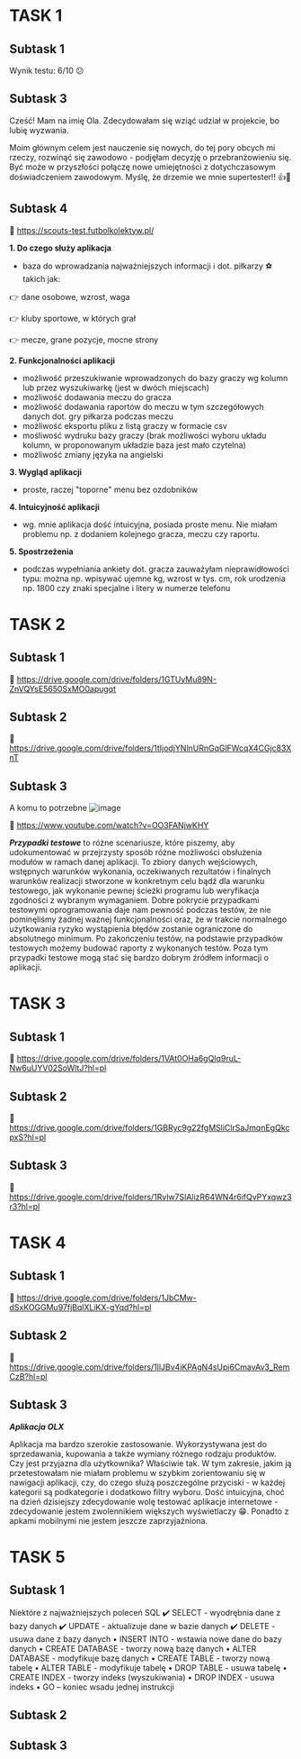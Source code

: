 # TASK 1 
## Subtask 1 
Wynik testu: 6/10 :confused:
## Subtask 3 
Cześć! Mam na imię Ola. Zdecydowałam się wziąć udział w projekcie, bo lubię wyzwania. 

Moim głównym celem jest nauczenie się nowych, do tej pory obcych mi rzeczy, rozwinąć się zawodowo - podjęłam decyzję o przebranżowieniu się. Być może w przyszłości połączę nowe umiejętności z dotychczasowym doświadczeniem zawodowym. Myślę, że drzemie we mnie supertester!! 👍🙂
## Subtask 4
:pushpin: https://scouts-test.futbolkolektyw.pl/

**1. Do czego służy aplikacja**
  * baza do wprowadzania najważniejszych informacji :information_source:	 dot. piłkarzy :soccer: takich jak:
  
  :point_right: dane osobowe, wzrost, waga
  
  :point_right: kluby sportowe, w których grał
  
  :point_right: mecze, grane pozycje, mocne strony
  
**2. Funkcjonalności aplikacji**
  * możliwość przeszukiwanie wprowadzonych do bazy graczy wg kolumn lub przez wyszukiwarkę (jest w dwóch miejscach)
  * możliwość dodawania meczu do gracza
  * możliwość dodawania raportów do meczu w tym szczegółowych danych dot. gry piłkarza podczas meczu
  * możliwość eksportu pliku z listą graczy w formacie csv
  * mośliwość wydruku bazy graczy (brak możliwości wyboru układu kolumn, w proponowanym układzie baza jest mało czytelna) 
  * możliwość zmiany języka na angielski
  
**3. Wygląd aplikacji**
  * proste, raczej "toporne" menu bez ozdobników
  
**4. Intuicyjność aplikacji**
  * wg. mnie aplikacja dość intuicyjna, posiada proste menu. Nie miałam problemu np. z dodaniem kolejnego gracza, meczu czy raportu. 

**5. Spostrzeżenia**
  * podczas wypełniania ankiety dot. gracza zauważyłam nieprawidłowości typu: można np. wpisywać ujemne kg, wzrost w tys. cm, rok urodzenia np. 1800 czy znaki specjalne i litery w numerze telefonu
# TASK 2
## Subtask 1
:pushpin: https://drive.google.com/drive/folders/1GTUyMu89N-ZnVQYsE5650SxMO0apugqt
## Subtask 2 
:pushpin: https://drive.google.com/drive/folders/1tIjodjYNlnURnGqGlFWcqX4CGjc83XnT
## Subtask 3
A komu to potrzebne
![image](https://user-images.githubusercontent.com/120678932/216619691-200b011d-68ff-4f9b-bf51-0a6ef5c49ae0.png)

:pushpin: https://www.youtube.com/watch?v=OO3FANjwKHY

***Przypadki testowe*** to różne scenariusze, które piszemy, aby udokumentować w przejrzysty sposób różne możliwości obsłużenia modułów w ramach danej aplikacji. To zbiory danych wejściowych, wstępnych warunków wykonania, oczekiwanych rezultatów i finalnych warunków realizacji stworzone w konkretnym celu bądź dla warunku testowego, jak wykonanie pewnej ścieżki programu lub weryfikacja zgodności z wybranym wymaganiem. Dobre pokrycie przypadkami testowymi oprogramowania daje nam pewność podczas testów, że nie pominęliśmy żadnej ważnej funkcjonalności oraz, że w trakcie normalnego użytkowania ryzyko wystąpienia błędów zostanie ograniczone do absolutnego minimum. Po zakończeniu testów, na podstawie przypadków testowych możemy budować raporty z wykonanych testów. Poza tym przypadki testowe mogą stać się bardzo dobrym źródłem informacji o aplikacji.
# TASK 3
## Subtask 1
:pushpin: https://drive.google.com/drive/folders/1VAt0OHa6gQIq9ruL-Nw6uUYV02SoWltJ?hl=pl
## Subtask 2
:pushpin: https://drive.google.com/drive/folders/1GBRyc9g22fgMSliClrSaJmqnEgQkcpxS?hl=pl
## Subtask 3
:pushpin: https://drive.google.com/drive/folders/1Rvlw7SlAlizR64WN4r6ifQvPYxqwz3r3?hl=pl
# TASK 4
## Subtask 1
:pushpin: https://drive.google.com/drive/folders/1JbCMw-dSxKOGGMu97fjBqlXLiKX-gYqd?hl=pl
## Subtask 2
:pushpin: https://drive.google.com/drive/folders/1llJBv4iKPAgN4sUpj6CmavAv3_RemCzB?hl=pl
## Subtask 3
***Aplikacja OLX***

Aplikacja ma bardzo szerokie zastosowanie. Wykorzystywana jest do sprzedawania, kupowania a także wymiany różnego rodzaju produktów. Czy jest przyjazna dla użytkownika? Właściwie tak. W tym zakresie, jakim ją przetestowałam nie miałam problemu w szybkim zorientowaniu się w nawigacji aplikacji, czy, do czego służą poszczególne przyciski - w każdej kategorii są podkategorie i dodatkowo filtry wyboru. Dość intuicyjna, choć na dzień dzisiejszy zdecydowanie wolę testować aplikacje internetowe - zdecydowanie jestem zwolennikiem większych wyświetlaczy :grin:. Ponadto z apkami mobilnymi nie jestem jeszcze zaprzyjaźniona.
# TASK 5
## Subtask 1
Niektóre z najważniejszych poleceń SQL
:heavy_check_mark: SELECT - wyodrębnia dane z bazy danych
:heavy_check_mark:	UPDATE - aktualizuje dane w bazie danych
:heavy_check_mark:	DELETE - usuwa dane z bazy danych
•	INSERT INTO - wstawia nowe dane do bazy danych
•	CREATE DATABASE - tworzy nową bazę danych
•	ALTER DATABASE - modyfikuje bazę danych
•	CREATE TABLE - tworzy nową tabelę
•	ALTER TABLE - modyfikuje tabelę
•	DROP TABLE - usuwa tabelę
•	CREATE INDEX - tworzy indeks (wyszukiwania)
•	DROP INDEX - usuwa indeks
•	GO – koniec wsadu jednej instrukcji

## Subtask 2
## Subtask 3
